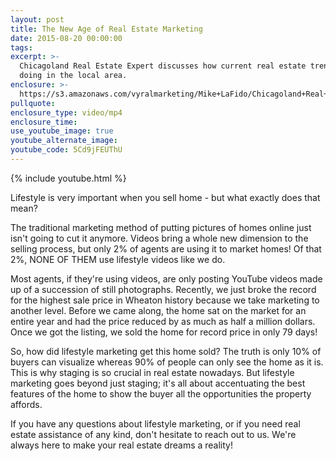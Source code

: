 ```yaml
---
layout: post
title: The New Age of Real Estate Marketing
date: 2015-08-20 00:00:00
tags:
excerpt: >-
  Chicagoland Real Estate Expert discusses how current real estate trends are
  doing in the local area.
enclosure: >-
  https://s3.amazonaws.com/vyralmarketing/Mike+LaFido/Chicagoland+Real+Estate+Agent-+The+new+age+of+real+estate+marketing.mp4
pullquote:
enclosure_type: video/mp4
enclosure_time:
use_youtube_image: true
youtube_alternate_image:
youtube_code: 5Cd9jFEUThU
---
```


{% include youtube.html %}

Lifestyle is very important when you sell home - but what exactly does that mean?

The traditional marketing method of putting pictures of homes online just isn't going to cut it anymore. Videos bring a whole new dimension to the selling process, but only 2% of agents are using it to market homes! Of that 2%, NONE OF THEM use lifestyle videos like we do.

Most agents, if they're using videos, are only posting YouTube videos made up of a succession of still photographs. Recently, we just broke the record for the highest sale price in Wheaton history because we take marketing to another level. Before we came along, the home sat on the market for an entire year and had the price reduced by as much as half a million dollars. Once we got the listing, we sold the home for record price in only 79 days!

So, how did lifestyle marketing get this home sold? The truth is only 10% of buyers can visualize whereas 90% of people can only see the home as it is. This is why staging is so crucial in real estate nowadays. But lifestyle marketing goes beyond just staging; it's all about accentuating the best features of the home to show the buyer all the opportunities the property affords.

If you have any questions about lifestyle marketing, or if you need real estate assistance of any kind, don't hesitate to reach out to us. We're always here to make your real estate dreams a reality!